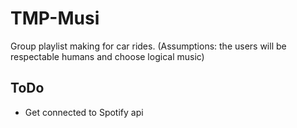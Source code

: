 # TMP-Musi
Group playlist making for car rides. (Assumptions: the users will be respectable humans and choose logical music)

## ToDo
* Get connected to Spotify api